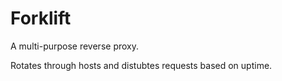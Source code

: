 # Forklift
A multi-purpose reverse proxy.

Rotates through hosts and distubtes requests based on uptime.

